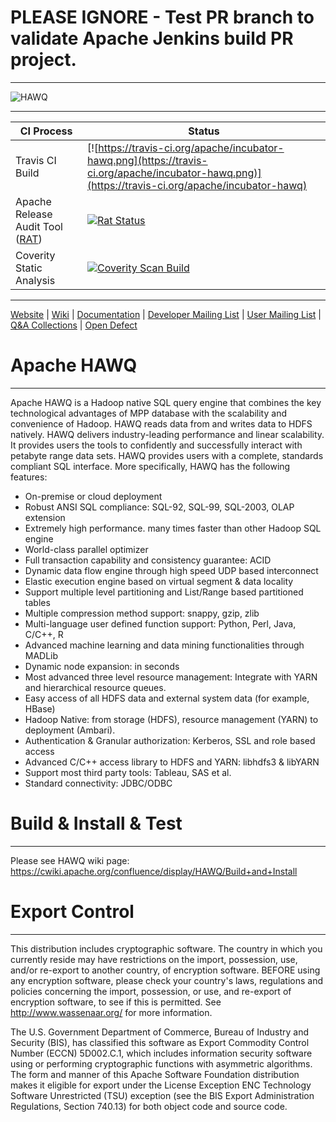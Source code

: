 # PLEASE IGNORE - Test PR branch to validate Apache Jenkins build PR project.

---

![HAWQ](http://hawq.incubator.apache.org/images/logo-hawq.png)

---

|CI Process|Status|
|---|---|
|Travis CI Build|[![https://travis-ci.org/apache/incubator-hawq.png](https://travis-ci.org/apache/incubator-hawq.png)](https://travis-ci.org/apache/incubator-hawq)|
|Apache Release Audit Tool ([RAT](https://creadur.apache.org/rat/))|[![Rat Status](https://builds.apache.org/buildStatus/icon?job=HAWQ-rat)](https://builds.apache.org/view/HAWQ/job/HAWQ-rat/)|
|Coverity Static Analysis   |[![Coverity Scan Build](https://scan.coverity.com/projects/apache-incubator-hawq/badge.svg)](https://scan.coverity.com/projects/apache-incubator-hawq)|

---

[Website](http://hawq.incubator.apache.org/) |
[Wiki](https://cwiki.apache.org/confluence/display/HAWQ) |
[Documentation](http://hawq.incubator.apache.org/docs/userguide/2.1.0.0-incubating/overview/HAWQOverview.html) |
[Developer Mailing List](mailto:dev@hawq.incubator.apache.org) |
[User Mailing List](mailto:user@hawq.incubator.apache.org) |
[Q&A Collections](https://cwiki.apache.org/confluence/pages/viewpage.action?pageId=65144284) |
[Open Defect](https://issues.apache.org/jira/browse/HAWQ)


# Apache HAWQ
---
Apache HAWQ is a Hadoop native SQL query engine that combines the key technological advantages of MPP database with the scalability and convenience of Hadoop. HAWQ reads data from and writes data to HDFS natively. HAWQ delivers industry-leading performance and linear scalability. It provides users the tools to confidently and successfully interact with petabyte range data sets. HAWQ provides users with a complete, standards compliant SQL interface. More specifically, HAWQ has the following features:

 - On-premise or cloud deployment
 - Robust ANSI SQL compliance: SQL-92, SQL-99, SQL-2003, OLAP extension
 - Extremely high performance. many times faster than other Hadoop SQL engine
 - World-class parallel optimizer
 - Full transaction capability and consistency guarantee: ACID
 - Dynamic data flow engine through high speed UDP based interconnect
 - Elastic execution engine based on virtual segment & data locality
 - Support multiple level partitioning and List/Range based partitioned tables
 - Multiple compression method support: snappy, gzip, zlib
 - Multi-language user defined function support: Python, Perl, Java, C/C++, R
 - Advanced machine learning and data mining functionalities through MADLib
 - Dynamic node expansion: in seconds
 - Most advanced three level resource management: Integrate with YARN and hierarchical resource queues.
 - Easy access of all HDFS data and external system data (for example, HBase)
 - Hadoop Native: from storage (HDFS), resource management (YARN) to deployment (Ambari).
 - Authentication & Granular authorization: Kerberos, SSL and role based access
 - Advanced C/C++ access library to HDFS and YARN: libhdfs3 & libYARN
 - Support most third party tools: Tableau, SAS et al.
 - Standard connectivity: JDBC/ODBC

# Build & Install & Test
---------------
Please see HAWQ wiki page:
https://cwiki.apache.org/confluence/display/HAWQ/Build+and+Install

# Export Control
----------------

This distribution includes cryptographic software. The country in which you
currently reside may have restrictions on the import, possession, use, and/or
re-export to another country, of encryption software. BEFORE using any
encryption software, please check your country's laws, regulations and
policies concerning the import, possession, or use, and re-export of encryption
software, to see if this is permitted. See <http://www.wassenaar.org/> for more
information.

The U.S. Government Department of Commerce, Bureau of Industry and Security
(BIS), has classified this software as Export Commodity Control Number (ECCN)
5D002.C.1, which includes information security software using or performing
cryptographic functions with asymmetric algorithms. The form and manner of this
Apache Software Foundation distribution makes it eligible for export under the
License Exception ENC Technology Software Unrestricted (TSU) exception (see the
BIS Export Administration Regulations, Section 740.13) for both object code and
source code.
